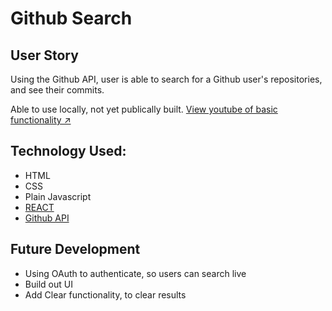 # Github Search

## User Story
Using the Github API, user is able to search for a Github user's repositories, and see their commits.

Able to use locally, not yet publically built. 
[View youtube of basic functionality ↗️](https://)

## Technology Used:
- HTML
- CSS
- Plain Javascript
- [REACT](https://create-react-app.dev/)
- [Github API](https://docs.github.com/en/rest/search)

## Future Development
- Using OAuth to authenticate, so users can search live
- Build out UI 
- Add Clear functionality, to clear results